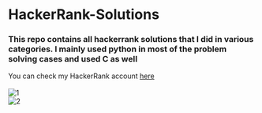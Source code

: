 # HackerRank-Solutions
### This repo contains all hackerrank solutions that I did in various categories. I mainly used python in most of the problem solving cases and used C as well<br>
You can check my HackerRank account [here](https://www.hackerrank.com/e18022)
<br><br>
![1](https://user-images.githubusercontent.com/84913495/225861441-4e77cc93-792f-4657-a3ec-1ae707455731.png)
<br>
![2](https://user-images.githubusercontent.com/84913495/225861519-e9456879-6a82-4567-942f-8413a906593e.png)
